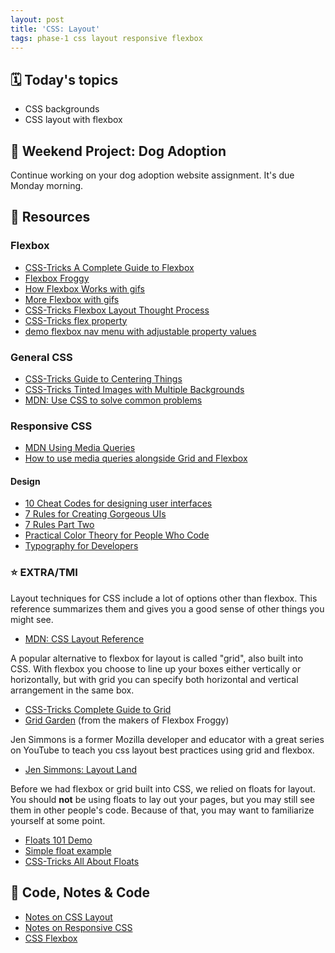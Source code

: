```yaml
---
layout: post
title: 'CSS: Layout'
tags: phase-1 css layout responsive flexbox
---
```


## 🗓️ Today's topics

- CSS backgrounds
- CSS layout with flexbox

## 🎯 Weekend Project: Dog Adoption

Continue working on your dog adoption website assignment. It's due Monday morning.

## 🔖 Resources

### Flexbox

- [CSS-Tricks A Complete Guide to Flexbox](https://css-tricks.com/snippets/css/a-guide-to-flexbox/)
- [Flexbox Froggy](https://flexboxfroggy.com/)
- [How Flexbox Works with gifs](https://www.freecodecamp.org/news/an-animated-guide-to-flexbox-d280cf6afc35/#.ny5qtyivp)
- [More Flexbox with gifs](https://www.freecodecamp.org/news/even-more-about-how-flexbox-works-explained-in-big-colorful-animated-gifs-a5a74812b053/#.mmcrvo7pu)
- [CSS-Tricks Flexbox Layout Thought Process](https://css-tricks.com/the-thought-process-behind-a-flexbox-layout/)
- [CSS-Tricks flex property](https://css-tricks.com/almanac/properties/f/flex/)
- [demo flexbox nav menu with adjustable property values](https://codepen.io/chriscoyier/pen/FAbpm)


### General CSS

- [CSS-Tricks Guide to Centering Things](https://css-tricks.com/centering-css-complete-guide/)
- [CSS-Tricks Tinted Images with Multiple Backgrounds](https://css-tricks.com/tinted-images-multiple-backgrounds/)
- [MDN: Use CSS to solve common problems](https://developer.mozilla.org/en-US/docs/Learn/CSS/Howto)

### Responsive CSS

- [MDN Using Media Queries](https://developer.mozilla.org/en-US/docs/Web/CSS/Media_Queries/Using_media_queries)
- [How to use media queries alongside Grid and Flexbox](https://www.smashingmagazine.com/2018/02/media-queries-responsive-design-2018/)

#### Design

- [10 Cheat Codes for designing user interfaces](https://medium.com/sketch-app-sources/design-cheatsheet-274384775da9)
- [7 Rules for Creating Gorgeous UIs](https://learnui.design/blog/7-rules-for-creating-gorgeous-ui-part-1.html)
- [7 Rules Part Two](https://learnui.design/blog/7-rules-for-creating-gorgeous-ui-part-2.html#rule-4-learn-the-methods-of-overlaying-text-on-images)
- [Practical Color Theory for People Who Code](https://tallys.github.io/color-theory/)
- [Typography for Developers](https://css-tricks.com/typography-for-developers/)

### ⭐️ EXTRA/TMI

Layout techniques for CSS include a lot of options other than flexbox. This reference summarizes them and gives you a good sense of other things you might see.

- [MDN: CSS Layout Reference](https://developer.mozilla.org/en-US/docs/Learn/CSS/CSS_layout)

A popular alternative to flexbox for layout is called "grid", also built into CSS. With flexbox you choose to line up your boxes either vertically or horizontally, but with grid you can specify both horizontal and vertical arrangement in the same box.

- [CSS-Tricks Complete Guide to Grid](https://css-tricks.com/snippets/css/complete-guide-grid/)
- [Grid Garden](https://cssgridgarden.com/) (from the makers of Flexbox Froggy)

Jen Simmons is a former Mozilla developer and educator with a great series on YouTube to teach you css layout best practices using grid and flexbox.

- [Jen Simmons: Layout Land](https://www.youtube.com/channel/UC7TizprGknbDalbHplROtag)

Before we had flexbox or grid built into CSS, we relied on floats for layout. You should **not** be using floats to lay out your pages, but you may still see them in other people's code. Because of that, you may want to familiarize yourself at some point.

- [Floats 101 Demo](https://codepen.io/amygori/pen/BmEmGg)
- [Simple float example](https://codepen.io/amygori/pen/qVwVjX)
- [CSS-Tricks All About Floats](https://css-tricks.com/all-about-floats/)

## 🦉 Code, Notes & Code

- [Notes on CSS Layout](https://github.com/Momentum-Team-13/notes/blob/main/css-layout.md)
- [Notes on Responsive CSS](https://github.com/Momentum-Team-13/notes/blob/main/css-responsive.md)
- [CSS Flexbox](https://github.com/Momentum-Team-13/example--css-flexbox)
